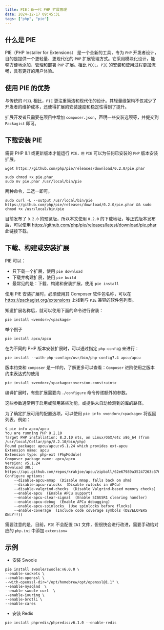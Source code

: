 ```yaml
---
title: PIE：新一代 PHP 扩展管理
date: 2024-12-17 09:45:31
tags: ["php", "pie"]
---
```


## 什么是 PIE

PIE（PHP Installer for Extensions） 是一个全新的工具，专为 `PHP` 开发者设计，目的是提供一个更轻量、更现代化的 `PHP` 扩展管理方式。它采用模块化设计，能够方便地添加、管理和部署 `PHP` 扩展。相比 `PECL`，`PIE` 的安装和使用过程更加流畅，具有更好的用户体验。

## 使用 PIE 的优势

与传统的 `PECL` 相比，`PIE` 更注重简洁和现代化的设计。其轻量级架构不仅减少了开发者的维护成本，还使得扩展的安装速度和稳定性得到了提升。

扩展开发者只需要在项目中增加 `composer.json`，声明一些安装选项等，并提交到 `Packagist` 即可。

<!--more-->

## 下载安装 PIE

需要 PHP 8.1 或更新版本才能运行 `PIE，但` `PIE` 可以为任何已安装的 `PHP` 版本安装扩展。

```shell
wget https://github.com/php/pie/releases/download/0.2.0/pie.phar

sudo chmod +x pie.phar
sudo mv pie.phar /usr/local/bin/pie
```

两种命令，二选一即可。

```shell
sudo curl -L --output /usr/local/bin/pie https://github.com/php/pie/releases/download/0.2.0/pie.phar && sudo chmod +x /usr/local/bin/pie
```

目前发布了 `0.2.0` 的预览版，所以本文使用 `0.2.0` 的下载地址，等正式版本发布后，可以使用 https://github.com/php/pie/releases/latest/download/pie.phar 此链接下载。

## 下载、构建或安装扩展

PIE 可以：

- 只下载一个扩展，使用 `pie download`
- 下载并构建扩展，使用 `pie build`
- 最常见的是：下载、构建和安装扩展，使用 `pie install`

使用 PIE 安装扩展时，必须使用其 Composer 软件包名称，可以在 https://packagist.org/extensions 上找到与 `PIE` 兼容的软件包列表。

知道扩展名称后，就可以使用下面的命令进行安装：

```shell
pie install <vendor>/<package>
```

举个例子

```shell
pie install apcu/apcu
```

在为不同的 PHP 版本安装扩展时，可以通过指定 `php-confi`g 来进行：

```shell
pie install --with-php-config=/usr/bin/php-config7.4 apcu/apcu
```

版本约束和 `composer` 是一样的，了解更多可以查看：`Composer` 进阶使用之版本约束表达式的使用

```shell
pie install <vendor>/<package>:<version-constraint>
```

编译扩展时，有些扩展需要向 `./configure` 命令传递额外的参数。

这些参数通常用于启用或禁用某些功能，或提供未自动检测到的库的路径。

为了确定扩展可用的配置选项，可以使用 `pie info <vendor>/<package>` 将返回列表，例如：

```shell
$ pie info apcu/apcu
You are running PHP 8.2.10
Target PHP installation: 8.2.10 nts, on Linux/OSX/etc x86_64 (from /usr/local/Cellar/php/8.2.10/bin/php)
Found package: apcu/apcu:v5.1.24 which provides ext-apcu
Extension name: apcu
Extension type: php-ext (PhpModule)
Composer package name: apcu/apcu
Version: v5.1.24
Download URL: https://api.github.com/repos/krakjoe/apcu/zipball/62e67989a35247263c370b5ecebb4e69b73b0709
Configure options:
    --disable-apcu-mmap  (Disable mmap, falls back on shm)
    --disable-apcu-rwlocks  (Disable rwlocks in APCu)
    --disable-valgrind-checks  (Disable Valgrind-based memory checks)
    --enable-apcu  (Enable APCu support)
    --enable-apcu-clear-signal  (Enable SIGUSR1 clearing handler)
    --enable-apcu-debug  (Enable APCu debugging)
    --enable-apcu-spinlocks  (Use spinlocks before flocks)
    --enable-coverage  (Include code coverage symbols (DEVELOPERS ONLY!!))
```

需要注意的是，目前，`PIE` 不会配置 `INI` 文件，但很快会进行改进，需要手动给对应的 `php.ini` 中添加 `extension=`

## 示例

- 安装 Swoole

```shell
pie install swoole/swoole:v6.0.0 \
--enable-sockets \
--enable-openssl \
--with-openssl-dir="/opt/homebrew/opt/openssl@1.1" \
--enable-mysqlnd  \
--enable-swoole-curl  \
--enable-iouring \
--enable-brotli \
--enable-cares
```

- 安装 Redis

```shell
pie install phpredis/phpredis:v6.1.0 --enable-redis
```
